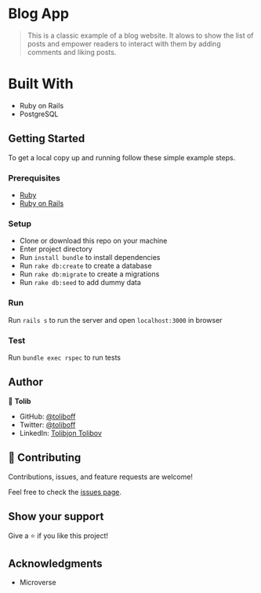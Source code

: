 # Blog App
> This is a classic example of a blog website. It alows to show the list of posts and empower readers to interact with them by adding comments and liking posts.

# Built With

- Ruby on Rails
- PostgreSQL

## Getting Started

To get a local copy up and running follow these simple example steps.

### Prerequisites

- [Ruby](https://www.ruby-lang.org/)
- [Ruby on Rails](https://rubyonrails.org/)

### Setup
- Clone or download this repo on your machine
- Enter project directory
- Run `install bundle` to install dependencies
- Run  `rake db:create` to create a database
- Run  `rake db:migrate` to create a migrations
- Run  `rake db:seed` to add dummy data

### Run

Run `rails s` to run the server and open `localhost:3000` in browser

### Test

Run `bundle exec rspec` to run tests
## Author

👤 **Tolib**

- GitHub: [@toliboff](https://github.com/toliboff)
- Twitter: [@toliboff](https://twitter.com/tolib_tolibov)
- LinkedIn: [Tolibjon Tolibov](https://linkedin.com/in/tolibjon-tolibov)

## 🤝 Contributing

Contributions, issues, and feature requests are welcome!

Feel free to check the [issues page](../../issues/).

## Show your support

Give a ⭐️ if you like this project!

## Acknowledgments

- Microverse
